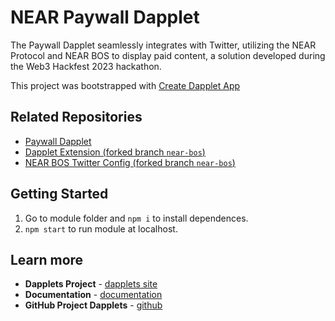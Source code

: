 # NEAR Paywall Dapplet

The Paywall Dapplet seamlessly integrates with Twitter, utilizing the NEAR Protocol and NEAR BOS to display paid content, a solution developed during the Web3 Hackfest 2023 hackathon.

This project was bootstrapped with [Create Dapplet App](https://github.com/dapplets/create-dapplet-app)

## Related Repositories

* [Paywall Dapplet](https://github.com/dapplets/paywall-dapplet)
* [Dapplet Extension (forked branch `near-bos`)](https://github.com/dapplets/dapplet-extension/tree/near-bos)
* [NEAR BOS Twitter Config (forked branch `near-bos`)](https://github.com/dapplets/modules-monorepo/tree/near-bos)

## Getting Started

1.  Go to module folder and `npm i` to install dependences.  
2.  `npm start` to run module at localhost.

## Learn more

* **Dapplets Project** - [dapplets site](https://dapplets.org/)
* **Documentation** - [documentation](https://docs.dapplets.org/docs/)
* **GitHub Project Dapplets** - [github](https://github.com/dapplets)
